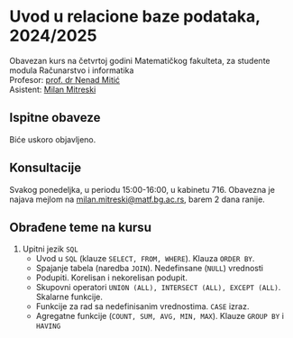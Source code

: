 # Uvod u relacione baze podataka, 2024/2025

Obavezan kurs na četvrtoj godini Matematičkog fakulteta, za studente modula Računarstvo i informatika\
Profesor: [prof. dr Nenad Mitić](http://poincare.matf.bg.ac.rs/~nenad.mitic)\
Asistent: [Milan Mitreski](http://poincare.matf.bg.ac.rs/~milan.mitreski)

## Ispitne obaveze

Biće uskoro objavljeno.

## Konsultacije

Svakog ponedeljka, u periodu 15:00-16:00, u kabinetu 716. Obavezna je najava mejlom na [milan.mitreski@matf.bg.ac.rs](mailto:milan.mitreski@matf.bg.ac.rs), barem 2 dana ranije.

## Obrađene teme na kursu

1. Upitni jezik `SQL`
    - Uvod u `SQL` (klauze `SELECT, FROM, WHERE`). Klauza `ORDER BY`.
    - Spajanje tabela (naredba `JOIN`). Nedefinsane (`NULL`) vrednosti 
    - Podupiti. Korelisan i nekorelisan podupit.
    - Skupovni operatori `UNION (ALL), INTERSECT (ALL), EXCEPT (ALL)`. Skalarne funkcije.
    - Funkcije za rad sa nedefinisanim vrednostima. `CASE` izraz.
    - Agregatne funkcije (`COUNT, SUM, AVG, MIN, MAX`). Klauze `GROUP BY` i `HAVING`
